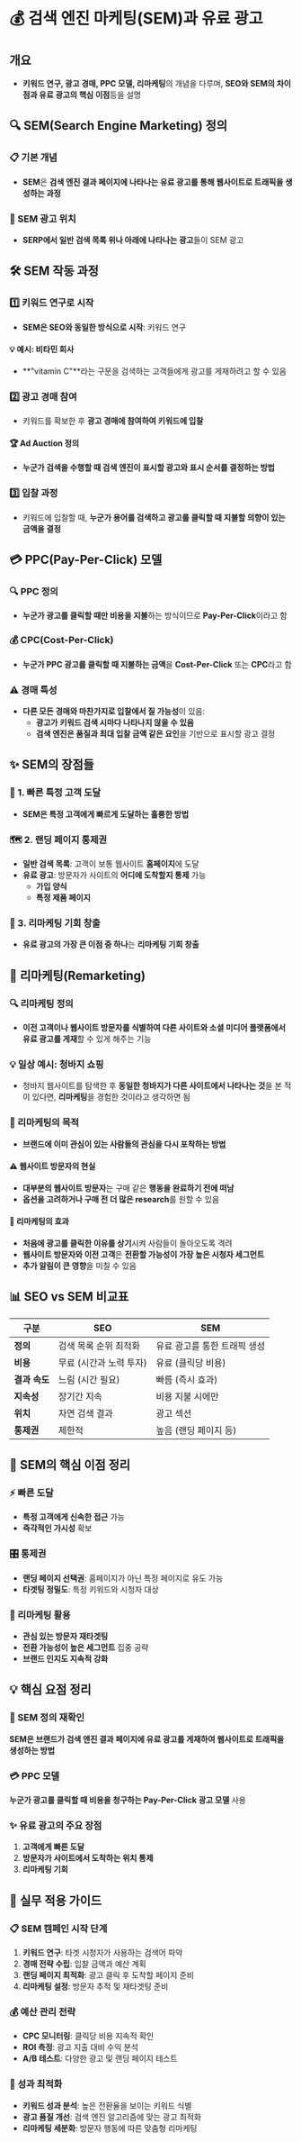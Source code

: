 # 💰 검색 엔진 마케팅(SEM)과 유료 광고

## 개요
- **키워드 연구, 광고 경매, PPC 모델, 리마케팅**의 개념을 다루며, **SEO와 SEM의 차이점과 유료 광고의 핵심 이점**등을 설명

## 🔍 SEM(Search Engine Marketing) 정의

### 📋 기본 개념
- **SEM**은 **검색 엔진 결과 페이지에 나타나는 유료 광고를 통해 웹사이트로 트래픽을 생성하는 과정**

### 📍 SEM 광고 위치
- **SERP에서 일반 검색 목록 위나 아래에 나타나는 광고**들이 SEM 광고

## 🛠️ SEM 작동 과정

### 1️⃣ 키워드 연구로 시작
- **SEM은 SEO와 동일한 방식으로 시작**: 키워드 연구

#### 💡 예시: 비타민 회사
- **"vitamin C"**라는 구문을 검색하는 고객들에게 광고를 게재하려고 할 수 있음

### 2️⃣ 광고 경매 참여
- 키워드를 확보한 후 **광고 경매에 참여하여 키워드에 입찰**

#### 🏆 Ad Auction 정의
- **누군가 검색을 수행할 때 검색 엔진이 표시할 광고와 표시 순서를 결정하는 방법**

### 3️⃣ 입찰 과정
- 키워드에 입찰할 때, **누군가 용어를 검색하고 광고를 클릭할 때 지불할 의향이 있는 금액을 결정**

## 💳 PPC(Pay-Per-Click) 모델

### 🔍 PPC 정의
- **누군가 광고를 클릭할 때만 비용을 지불**하는 방식이므로 **Pay-Per-Click**이라고 함

### 💰 CPC(Cost-Per-Click)
- **누군가 PPC 광고를 클릭할 때 지불하는 금액**을 **Cost-Per-Click** 또는 **CPC**라고 함

### ⚠️ 경매 특성
- **다른 모든 경매와 마찬가지로 입찰에서 질 가능성**이 있음:
  - **광고가 키워드 검색 시마다 나타나지 않을 수 있음**
  - **검색 엔진은 품질과 최대 입찰 금액 같은 요인**을 기반으로 표시할 광고 결정

## ✨ SEM의 장점들

### 🎯 1. 빠른 특정 고객 도달
- **SEM은 특정 고객에게 빠르게 도달하는 훌륭한 방법**

### 🗺️ 2. 랜딩 페이지 통제권
- **일반 검색 목록**: 고객이 보통 웹사이트 **홈페이지**에 도달
- **유료 광고**: 방문자가 사이트의 **어디에 도착할지 통제** 가능
  - **가입 양식**
  - **특정 제품 페이지**

### 🔄 3. 리마케팅 기회 창출
- **유료 광고의 가장 큰 이점 중 하나**는 **리마케팅 기회 창출**

## 🎯 리마케팅(Remarketing)

### 🔍 리마케팅 정의
- **이전 고객이나 웹사이트 방문자를 식별하여 다른 사이트와 소셜 미디어 플랫폼에서 유료 광고를 게재**할 수 있게 해주는 기능

### 💡 일상 예시: 청바지 쇼핑
- 청바지 웹사이트를 탐색한 후 **동일한 청바지가 다른 사이트에서 나타나는 것**을 본 적이 있다면,  **리마케팅**을 경험한 것이라고 생각하면 됨

### 🎪 리마케팅의 목적
- **브랜드에 이미 관심이 있는 사람들의 관심을 다시 포착하는 방법**

#### ⚠️ 웹사이트 방문자의 현실
- **대부분의 웹사이트 방문자**는 구매 같은 **행동을 완료하기 전에 떠남**
- **옵션을 고려하거나 구매 전 더 많은 research**를 원할 수 있음

#### 🔄 리마케팅의 효과
- **처음에 광고를 클릭한 이유를 상기**시켜 사람들이 돌아오도록 격려
- **웹사이트 방문자와 이전 고객**은 **전환할 가능성이 가장 높은 시청자 세그먼트**
- **추가 알림이 큰 영향**을 미칠 수 있음

## 📊 SEO vs SEM 비교표

| 구분 | SEO | SEM |
|------|-----|-----|
| **정의** | 검색 목록 순위 최적화 | 유료 광고를 통한 트래픽 생성 |
| **비용** | 무료 (시간과 노력 투자) | 유료 (클릭당 비용) |
| **결과 속도** | 느림 (시간 필요) | 빠름 (즉시 효과) |
| **지속성** | 장기간 지속 | 비용 지불 시에만 |
| **위치** | 자연 검색 결과 | 광고 섹션 |
| **통제권** | 제한적 | 높음 (랜딩 페이지 등) |

## 🎯 SEM의 핵심 이점 정리

### ⚡ 빠른 도달
- **특정 고객에게 신속한 접근** 가능
- **즉각적인 가시성** 확보

### 🎛️ 통제권
- **랜딩 페이지 선택권**: 홈페이지가 아닌 특정 페이지로 유도 가능
- **타겟팅 정밀도**: 특정 키워드와 시청자 대상

### 🔄 리마케팅 활용
- **관심 있는 방문자 재타겟팅**
- **전환 가능성이 높은 세그먼트** 집중 공략
- **브랜드 인지도 지속적 강화**

## 💡 핵심 요점 정리

### 🎯 SEM 정의 재확인
**SEM은 브랜드가 검색 엔진 결과 페이지에 유료 광고를 게재하여 웹사이트로 트래픽을 생성하는 방법**

### 💳 PPC 모델
**누군가 광고를 클릭할 때 비용을 청구하는 Pay-Per-Click 광고 모델** 사용

### ✨ 유료 광고의 주요 장점
1. **고객에게 빠른 도달**
2. **방문자가 사이트에서 도착하는 위치 통제**
3. **리마케팅 기회**

## 🚀 실무 적용 가이드

### 📋 SEM 캠페인 시작 단계
1. **키워드 연구**: 타겟 시청자가 사용하는 검색어 파악
2. **경매 전략 수립**: 입찰 금액과 예산 계획
3. **랜딩 페이지 최적화**: 광고 클릭 후 도착할 페이지 준비
4. **리마케팅 설정**: 방문자 추적 및 재타겟팅 준비

### 💰 예산 관리 전략
- **CPC 모니터링**: 클릭당 비용 지속적 확인
- **ROI 측정**: 광고 지출 대비 수익 분석
- **A/B 테스트**: 다양한 광고 및 랜딩 페이지 테스트

### 🎯 성과 최적화
- **키워드 성과 분석**: 높은 전환율을 보이는 키워드 식별
- **광고 품질 개선**: 검색 엔진 알고리즘에 맞는 광고 최적화
- **리마케팅 세분화**: 방문자 행동에 따른 맞춤형 리마케팅
